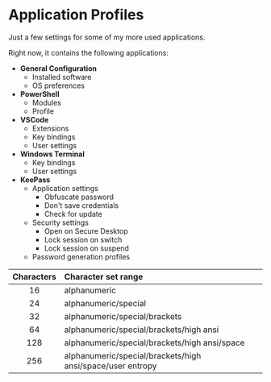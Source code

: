 # Application Profiles
Just a few settings for some of my more used applications.

Right now, it contains the following applications:

* __General Configuration__
	* Installed software
	* OS preferences
* __PowerShell__
	* Modules
    * Profile
* __VSCode__
	* Extensions
	* Key bindings
	* User settings
* __Windows Terminal__
	* Key bindings
	* User settings
* __KeePass__
	* Application settings
		* Obfuscate password
		* Don't save credentials
		* Check for update
	* Security settings
		* Open on Secure Desktop
		* Lock session on switch
		* Lock session on suspend
	* Password generation profiles

| Characters | Character set range |
| :---: | :--- |
| 16 | alphanumeric |
| 24 | alphanumeric/special |
| 32 | alphanumeric/special/brackets |
| 64 | alphanumeric/special/brackets/high ansi |
| 128 | alphanumeric/special/brackets/high ansi/space |
| 256 | alphanumeric/special/brackets/high ansi/space/user entropy |
